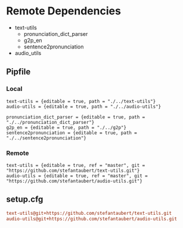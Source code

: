 # Remote Dependencies

- text-utils
  - pronunciation_dict_parser
  - g2p_en
  - sentence2pronunciation
- audio_utils

## Pipfile

### Local

```Pipfile
text-utils = {editable = true, path = "./../text-utils"}
audio-utils = {editable = true, path = "./../audio-utils"}

pronunciation_dict_parser = {editable = true, path = "./../pronunciation_dict_parser"}
g2p_en = {editable = true, path = "./../g2p"}
sentence2pronunciation = {editable = true, path = "./../sentence2pronunciation"}
```

### Remote

```Pipfile
text-utils = {editable = true, ref = "master", git = "https://github.com/stefantaubert/text-utils.git"}
audio-utils = {editable = true, ref = "master", git = "https://github.com/stefantaubert/audio-utils.git"}
```

## setup.cfg

```cfg
text-utils@git+https://github.com/stefantaubert/text-utils.git
audio-utils@git+https://github.com/stefantaubert/audio-utils.git
```
